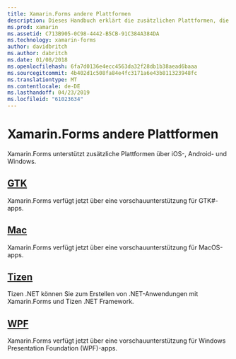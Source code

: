 ```yaml
---
title: Xamarin.Forms andere Plattformen
description: Dieses Handbuch erklärt die zusätzlichen Plattformen, die von Xamarin.Forms unterstützt.
ms.prod: xamarin
ms.assetid: C713B905-0C98-4442-B5CB-91C384A384DA
ms.technology: xamarin-forms
author: davidbritch
ms.author: dabritch
ms.date: 01/08/2018
ms.openlocfilehash: 6fa7d0136e4ecc4563da32f28db1b38aead6baaa
ms.sourcegitcommit: 4b402d1c508fa84e4fc3171a6e43b811323948fc
ms.translationtype: MT
ms.contentlocale: de-DE
ms.lasthandoff: 04/23/2019
ms.locfileid: "61023634"
---
```

# <a name="xamarinforms-other-platforms"></a>Xamarin.Forms andere Plattformen

Xamarin.Forms unterstützt zusätzliche Plattformen über iOS-, Android- und Windows.

## <a name="gtkgtkmd"></a>[GTK](gtk.md)

Xamarin.Forms verfügt jetzt über eine vorschauunterstützung für GTK#-apps.

## <a name="macmacmd"></a>[Mac](mac.md)

Xamarin.Forms verfügt jetzt über eine vorschauunterstützung für MacOS-apps.

## <a name="tizentizenmd"></a>[Tizen](tizen.md)

Tizen .NET können Sie zum Erstellen von .NET-Anwendungen mit Xamarin.Forms und Tizen .NET Framework.

## <a name="wpfwpfmd"></a>[WPF](wpf.md)

Xamarin.Forms verfügt jetzt über eine vorschauunterstützung für Windows Presentation Foundation (WPF)-apps.
